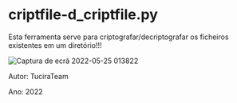 # criptfile-d_criptfile.py

Esta ferramenta serve para criptografar/decriptografar os ficheiros existentes em um diretório!!!

![Captura de ecrã 2022-05-25 013822](https://user-images.githubusercontent.com/53110905/170154454-373f32ea-8fb8-450f-9305-34c2d8759fb9.png)


Autor: TuciraTeam

Ano: 2022
